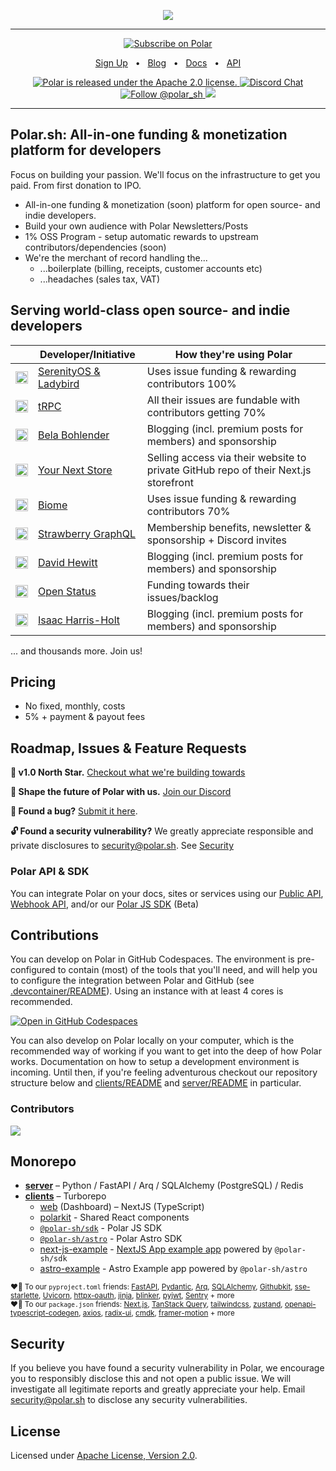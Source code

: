 <p align="center">

  <a href="https://polar.sh">
      <img src="https://github.com/polarsource/polar/assets/281715/3fdbd858-a3f8-4ca8-8bcb-67a7f4596151" />
  </a>

</p>

<hr />
<div align="center">

<a href="https://polar.sh/polarsource">
    <picture>
      <source media="(prefers-color-scheme: dark)" srcset="https://polar.sh/embed/subscribe.svg?org=polarsource&label=Subscribe&darkmode">
      <img alt="Subscribe on Polar" src="https://polar.sh/embed/subscribe.svg?org=polarsource&label=Subscribe">
    </picture>
</a>

<a href="https://polar.sh">Sign Up</a>
<span>&nbsp;&nbsp;•&nbsp;&nbsp;</span>
<a href="https://polar.sh/polarsource">Blog</a>
<span>&nbsp;&nbsp;•&nbsp;&nbsp;</span>
<a href="https://docs.polar.sh/">Docs</a>
<span>&nbsp;&nbsp;•&nbsp;&nbsp;</span>
<a href="https://docs.polar.sh/api/">API</a>


<p align="center">
  <a href="https://github.com/polarsource/polar/blob/main/LICENSE">
    <img src="https://img.shields.io/badge/license-Apache%202.0-blue.svg" alt="Polar is released under the Apache 2.0 license." />
  </a>

  <a href="https://discord.gg/STfRufb32V">
    <img src="https://img.shields.io/badge/chat-on%20discord-7289DA.svg" alt="Discord Chat" />
  </a>

  <a href="https://twitter.com/intent/follow?screen_name=polar_sh">
    <img src="https://img.shields.io/twitter/follow/polar_sh.svg?label=Follow%20@polar_sh" alt="Follow @polar_sh" />
  </a><a href="https://polar.sh/polarsource"><img src="https://polar.sh/embed/seeks-funding-shield.svg?org=polarsource" /></a>
</p>
</div>
<hr />

## Polar.sh: All-in-one funding & monetization platform for developers
Focus on building your passion. We'll focus on the infrastructure to get you paid. From first donation to IPO.

- All-in-one funding & monetization (soon) platform for open source- and indie developers.
- Build your own audience with Polar Newsletters/Posts
- 1% OSS Program - setup automatic rewards to upstream contributors/dependencies (soon)
- We're the merchant of record handling the...
  - ...boilerplate (billing, receipts, customer accounts etc)
  - ...headaches (sales tax, VAT)

## Serving world-class open source- and indie developers

|     | Developer/Initiative    |  How they're using Polar   |
| --- | --- | --- |
|  <img src="https://avatars.githubusercontent.com/u/50811782?s=200&v=4" height="20" width="20" alt="SerenityOS" />  |  [SerenityOS & Ladybird](https://polar.sh/SerenityOS)   |  Uses issue funding & rewarding contributors 100%   |
|  <img src="https://avatars.githubusercontent.com/u/78011399?s=200&v=4" height="20" width="20" alt="tRPC" />  | [tRPC](https://polar.sh/trpc)   |  All their issues are fundable with contributors getting 70%   |
|  <img src="https://avatars.githubusercontent.com/u/85560643?v=4" height="20" width="20" alt="tRPC" />  | [Bela Bohlender](https://polar.sh/bbohlender)    |  Blogging (incl. premium posts for members) and sponsorship    |
|  <img src="https://avatars.githubusercontent.com/u/159799280?s=200&v=4" height="20" width="20" alt="Your next store" />  | [Your Next Store](https://yournextstore.com/)   |  Selling access via their website to private GitHub repo of their Next.js storefront    |
|  <img src="https://avatars.githubusercontent.com/u/140182603?s=200&v=4" height="20" width="20" alt="tRPC" />  | [Biome](https://polar.sh/biomejs)  | Uses issue funding & rewarding contributors 70%     |
|  <img src="https://avatars.githubusercontent.com/u/48071860?s=200&v=4" height="20" width="20" alt="tRPC" />  | [Strawberry GraphQL](https://polar.sh/strawberry-graphql)  | Membership benefits, newsletter & sponsorship + Discord invites     |
|  <img src="https://avatars.githubusercontent.com/u/1939362?v=4" height="20" width="20" alt="tRPC" />  | [David Hewitt](https://polar.sh/davidhewitt)  |  Blogging (incl. premium posts for members) and sponsorship    |
|  <img src="https://avatars.githubusercontent.com/u/136892265?s=200&v=4" height="20" width="20" alt="Your next store" />  | [Open Status](https://polar.sh/openstatusHQ)   |  Funding towards their issues/backlog    |
|  <img src="https://avatars.githubusercontent.com/u/47423046?v=4" height="20" width="20" alt="tRPC" />  | [Isaac Harris-Holt](https://polar.sh/davidhewitt)  |  Blogging (incl. premium posts for members) and sponsorship    |


... and thousands more. Join us!


## Pricing

- No fixed, monthly, costs
- 5% + payment & payout fees

## Roadmap, Issues & Feature Requests
**🎯 v1.0 North Star.** [Checkout what we're building towards](https://github.com/polarsource/polar/issues/3242)

**💬 Shape the future of Polar with us.** [Join our Discord](https://discord.gg/STfRufb32V)

**🐛 Found a bug?** [Submit it here](https://github.com/polarsource/polar/issues).

**🔓 Found a security vulnerability?** We greatly appreciate responsible and private disclosures to security@polar.sh. See [Security](./README.md#Security)

### Polar API & SDK
You can integrate Polar on your docs, sites or services using our [Public API](https://docs.polar.sh/api), [Webhook API](https://api.polar.sh/docs#/webhooks), and/or our [Polar JS SDK](./clients/packages/sdk) (Beta)


## Contributions

You can develop on Polar in GitHub Codespaces. The environment is pre-configured to contain (most) of the tools that you'll need, and will help you to configure the integration between Polar and GitHub (see [.devcontainer/README](./.devcontainer/README.md)). Using an instance with at least 4 cores is recommended.

[![Open in GitHub Codespaces](https://github.com/codespaces/badge.svg)](https://codespaces.new/polarsource/polar)

You can also develop on Polar locally on your computer, which is the recommended way of working if you want to get into the deep of how Polar works. Documentation on how to setup a development environment is incoming. Until then, if you're feeling adventurous checkout our repository structure below and [clients/README](./clients/README.md) and [server/README](./server/README.md) in particular.

### Contributors
<a href="https://github.com/polarsource/polar/graphs/contributors">
  <img src="https://contrib.rocks/image?repo=polarsource/polar" />
</a>


## Monorepo
* **[server](./server/README.md)** – Python / FastAPI / Arq / SQLAlchemy (PostgreSQL) / Redis
* **[clients](./clients/README.md)** – Turborepo
  * [web](./clients/apps/web) (Dashboard) – NextJS (TypeScript)
  * [polarkit](./clients/packages/polarkit) - Shared React components
  * [`@polar-sh/sdk`](./clients/packages/sdk) - Polar JS SDK
  * [`@polar-sh/astro`](./clients/packages/astro) - Polar Astro SDK
  * [next-js-example](./clients/examples/next-js-example) - [NextJS App example app](https://polar-next-js-example.vercel.app) powered by `@polar-sh/sdk`
  * [astro-example](./clients/examples/astro-example) - Astro Example app powered by `@polar-sh/astro`

<sub>♥️🙏 To our `pyproject.toml` friends: [FastAPI](https://github.com/tiangolo/fastapi), [Pydantic](https://github.com/pydantic/pydantic), [Arq](https://github.com/samuelcolvin/arq), [SQLAlchemy](https://github.com/sqlalchemy/sqlalchemy), [Githubkit](https://github.com/yanyongyu/githubkit), [sse-starlette](https://github.com/sysid/sse-starlette), [Uvicorn](https://github.com/encode/uvicorn), [httpx-oauth](https://github.com/frankie567/httpx-oauth), [jinja](https://github.com/pallets/jinja), [blinker](https://github.com/pallets-eco/blinker), [pyjwt](https://github.com/jpadilla/pyjwt), [Sentry](https://github.com/getsentry/sentry) + more</sub><br />
<sub>♥️🙏 To our `package.json` friends: [Next.js](https://github.com/vercel/next.js/), [TanStack Query](https://github.com/TanStack/query), [tailwindcss](https://github.com/tailwindlabs/tailwindcss), [zustand](https://github.com/pmndrs/zustand), [openapi-typescript-codegen](https://github.com/ferdikoomen/openapi-typescript-codegen), [axios](https://github.com/axios/axios), [radix-ui](https://github.com/radix-ui/primitives), [cmdk](https://github.com/pacocoursey/cmdk), [framer-motion](https://github.com/framer/motion) + more</sub>


## Security
If you believe you have found a security vulnerability in Polar, we encourage you to responsibly disclose this and not open a public issue. We will investigate all legitimate reports and greatly appreciate your help. Email security@polar.sh to disclose any security vulnerabilities.

## License
Licensed under [Apache License, Version 2.0](https://www.apache.org/licenses/LICENSE-2.0).
